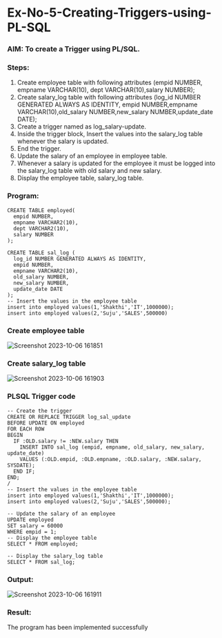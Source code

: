 # Ex-No-5-Creating-Triggers-using-PL-SQL

### AIM: To create a Trigger using PL/SQL.

### Steps:
1. Create employee table with following attributes (empid NUMBER, empname VARCHAR(10), dept VARCHAR(10),salary NUMBER);
2. Create salary_log table with following attributes (log_id NUMBER GENERATED ALWAYS AS IDENTITY, empid NUMBER,empname VARCHAR(10),old_salary NUMBER,new_salary NUMBER,update_date DATE);
3. Create a trigger named as log_salary-update.
4. Inside the trigger block, Insert the values into the salary_log table whenever the salary is updated.
5. End the trigger.
6. Update the salary of an employee in employee table.
7. Whenever a salary is updated for the employee it must be logged into the salary_log table with old salary and new salary.
8. Display the employee table, salary_log table.

### Program:
```-- Create the employee table
CREATE TABLE employed(
  empid NUMBER,
  empname VARCHAR2(10),
  dept VARCHAR2(10),
  salary NUMBER
);

CREATE TABLE sal_log (
  log_id NUMBER GENERATED ALWAYS AS IDENTITY,
  empid NUMBER,
  empname VARCHAR2(10),
  old_salary NUMBER,
  new_salary NUMBER,
  update_date DATE
);
-- Insert the values in the employee table
insert into employed values(1,'Shakthi','IT',1000000);
insert into employed values(2,'Suju','SALES',500000)

```
### Create employee table
![Screenshot 2023-10-06 161851](https://github.com/DEVADARSHAN2/Ex-No-5-Creating-Triggers-using-PL-SQL/assets/119432150/de7d8326-7017-44f2-bea8-421c4b85b265)

### Create salary_log table
![Screenshot 2023-10-06 161903](https://github.com/DEVADARSHAN2/Ex-No-5-Creating-Triggers-using-PL-SQL/assets/119432150/121c6f37-808d-495e-a219-74ede0299f5a)

### PLSQL Trigger code
```
-- Create the trigger
CREATE OR REPLACE TRIGGER log_sal_update
BEFORE UPDATE ON employed
FOR EACH ROW
BEGIN
  IF :OLD.salary != :NEW.salary THEN
    INSERT INTO sal_log (empid, empname, old_salary, new_salary, update_date)
    VALUES (:OLD.empid, :OLD.empname, :OLD.salary, :NEW.salary, SYSDATE);
  END IF;
END;
/
-- Insert the values in the employee table
insert into employed values(1,'Shakthi','IT',1000000);
insert into employed values(2,'Suju','SALES',500000);

-- Update the salary of an employee
UPDATE employed
SET salary = 60000
WHERE empid = 1;
-- Display the employee table
SELECT * FROM employed;

-- Display the salary_log table
SELECT * FROM sal_log;
```

### Output:
![Screenshot 2023-10-06 161911](https://github.com/DEVADARSHAN2/Ex-No-5-Creating-Triggers-using-PL-SQL/assets/119432150/5dcb3a74-e455-4418-bc6c-9e006a3cca4d)


### Result:
 The program has been implemented successfully
